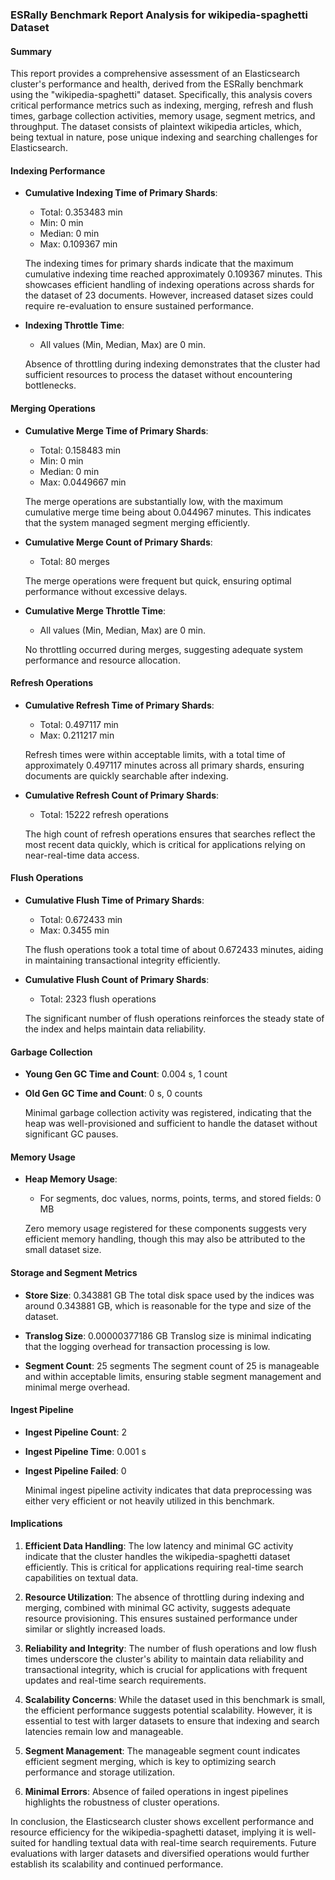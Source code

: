 ### ESRally Benchmark Report Analysis for wikipedia-spaghetti Dataset

#### Summary

This report provides a comprehensive assessment of an Elasticsearch cluster's performance and health, derived from the ESRally benchmark using the "wikipedia-spaghetti" dataset. Specifically, this analysis covers critical performance metrics such as indexing, merging, refresh and flush times, garbage collection activities, memory usage, segment metrics, and throughput. The dataset consists of plaintext wikipedia articles, which, being textual in nature, pose unique indexing and searching challenges for Elasticsearch.

#### Indexing Performance

- **Cumulative Indexing Time of Primary Shards**: 
  - Total: 0.353483 min
  - Min: 0 min
  - Median: 0 min
  - Max: 0.109367 min

  The indexing times for primary shards indicate that the maximum cumulative indexing time reached approximately 0.109367 minutes. This showcases efficient handling of indexing operations across shards for the dataset of 23 documents. However, increased dataset sizes could require re-evaluation to ensure sustained performance.

- **Indexing Throttle Time**:
  - All values (Min, Median, Max) are 0 min.

  Absence of throttling during indexing demonstrates that the cluster had sufficient resources to process the dataset without encountering bottlenecks.

#### Merging Operations

- **Cumulative Merge Time of Primary Shards**:
  - Total: 0.158483 min
  - Min: 0 min
  - Median: 0 min
  - Max: 0.0449667 min

  The merge operations are substantially low, with the maximum cumulative merge time being about 0.044967 minutes. This indicates that the system managed segment merging efficiently.

- **Cumulative Merge Count of Primary Shards**:
  - Total: 80 merges

  The merge operations were frequent but quick, ensuring optimal performance without excessive delays.

- **Cumulative Merge Throttle Time**:
  - All values (Min, Median, Max) are 0 min.

  No throttling occurred during merges, suggesting adequate system performance and resource allocation.

#### Refresh Operations

- **Cumulative Refresh Time of Primary Shards**:
  - Total: 0.497117 min
  - Max: 0.211217 min

  Refresh times were within acceptable limits, with a total time of approximately 0.497117 minutes across all primary shards, ensuring documents are quickly searchable after indexing.

- **Cumulative Refresh Count of Primary Shards**:
  - Total: 15222 refresh operations

  The high count of refresh operations ensures that searches reflect the most recent data quickly, which is critical for applications relying on near-real-time data access.

#### Flush Operations

- **Cumulative Flush Time of Primary Shards**:
  - Total: 0.672433 min
  - Max: 0.3455 min

  The flush operations took a total time of about 0.672433 minutes, aiding in maintaining transactional integrity efficiently.

- **Cumulative Flush Count of Primary Shards**:
  - Total: 2323 flush operations

  The significant number of flush operations reinforces the steady state of the index and helps maintain data reliability.

#### Garbage Collection

- **Young Gen GC Time and Count**: 0.004 s, 1 count
- **Old Gen GC Time and Count**: 0 s, 0 counts

  Minimal garbage collection activity was registered, indicating that the heap was well-provisioned and sufficient to handle the dataset without significant GC pauses.

#### Memory Usage

- **Heap Memory Usage**:
  - For segments, doc values, norms, points, terms, and stored fields: 0 MB

  Zero memory usage registered for these components suggests very efficient memory handling, though this may also be attributed to the small dataset size.

#### Storage and Segment Metrics

- **Store Size**: 0.343881 GB
  The total disk space used by the indices was around 0.343881 GB, which is reasonable for the type and size of the dataset.

- **Translog Size**: 0.00000377186 GB
  Translog size is minimal indicating that the logging overhead for transaction processing is low.

- **Segment Count**: 25 segments
  The segment count of 25 is manageable and within acceptable limits, ensuring stable segment management and minimal merge overhead.

#### Ingest Pipeline

- **Ingest Pipeline Count**: 2
- **Ingest Pipeline Time**: 0.001 s
- **Ingest Pipeline Failed**: 0

  Minimal ingest pipeline activity indicates that data preprocessing was either very efficient or not heavily utilized in this benchmark.

#### Implications

1. **Efficient Data Handling**: The low latency and minimal GC activity indicate that the cluster handles the wikipedia-spaghetti dataset efficiently. This is critical for applications requiring real-time search capabilities on textual data.

2. **Resource Utilization**: The absence of throttling during indexing and merging, combined with minimal GC activity, suggests adequate resource provisioning. This ensures sustained performance under similar or slightly increased loads.

3. **Reliability and Integrity**: The number of flush operations and low flush times underscore the cluster's ability to maintain data reliability and transactional integrity, which is crucial for applications with frequent updates and real-time search requirements.

4. **Scalability Concerns**: While the dataset used in this benchmark is small, the efficient performance suggests potential scalability. However, it is essential to test with larger datasets to ensure that indexing and search latencies remain low and manageable.

5. **Segment Management**: The manageable segment count indicates efficient segment merging, which is key to optimizing search performance and storage utilization.

6. **Minimal Errors**: Absence of failed operations in ingest pipelines highlights the robustness of cluster operations.

In conclusion, the Elasticsearch cluster shows excellent performance and resource efficiency for the wikipedia-spaghetti dataset, implying it is well-suited for handling textual data with real-time search requirements. Future evaluations with larger datasets and diversified operations would further establish its scalability and continued performance.